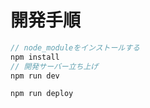 # 開発手順

```javascript
// node_moduleをインストールする
npm install
// 開発サーバー立ち上げ
npm run dev
```

```
npm run deploy
```
